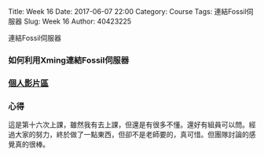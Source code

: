 Title: Week 16
Date: 2017-06-07 22:00
Category: Course
Tags: 連結Fossil伺服器
Slug: Week 16
Author: 40423225


連結Fossil伺服器

<!-- PELICAN_END_SUMMARY -->


<h3>如何利用Xming連結Fossil伺服器</h3>


<h3><a href="https://vimeo.com/user60053503">個人影片區</a></h3>




<h3>心得</h3>
<p>這是第十六次上課，雖然我有去上課，但還是有很多不懂。還好有組員可以問。經過大家的努力，終於做了一點東西，但卻不是老師要的，真可惜。但團隊討論的感覺真的很棒。<p>